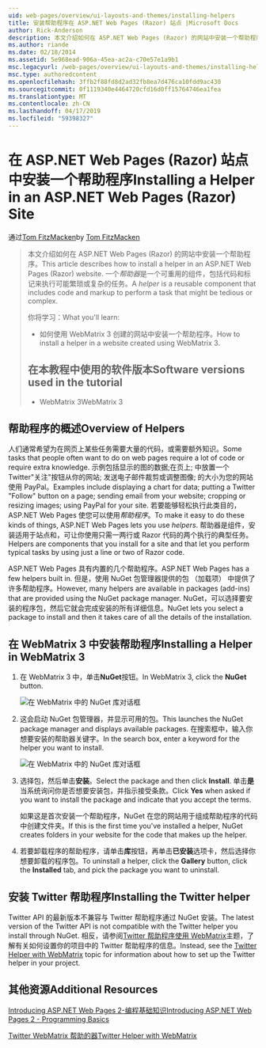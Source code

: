 ```yaml
---
uid: web-pages/overview/ui-layouts-and-themes/installing-helpers
title: 安装帮助程序在 ASP.NET Web Pages (Razor) 站点 |Microsoft Docs
author: Rick-Anderson
description: 本文介绍如何在 ASP.NET Web Pages (Razor) 的网站中安装一个帮助程序。 帮助器是包含代码和每个标记的可重用组件...
ms.author: riande
ms.date: 02/18/2014
ms.assetid: 5e968ead-906a-45ea-ac2a-c70e57e1a9b1
msc.legacyurl: /web-pages/overview/ui-layouts-and-themes/installing-helpers
msc.type: authoredcontent
ms.openlocfilehash: 3ffb2f88fd8d2ad32fb8ea7d476ca10fdd9ac430
ms.sourcegitcommit: 0f1119340e4464720cfd16d0ff15764746ea1fea
ms.translationtype: MT
ms.contentlocale: zh-CN
ms.lasthandoff: 04/17/2019
ms.locfileid: "59398327"
---
```

# <a name="installing-a-helper-in-an-aspnet-web-pages-razor-site"></a><span data-ttu-id="3fc33-104">在 ASP.NET Web Pages (Razor) 站点中安装一个帮助程序</span><span class="sxs-lookup"><span data-stu-id="3fc33-104">Installing a Helper in an ASP.NET Web Pages (Razor) Site</span></span>

<span data-ttu-id="3fc33-105">通过[Tom FitzMacken](https://github.com/tfitzmac)</span><span class="sxs-lookup"><span data-stu-id="3fc33-105">by [Tom FitzMacken](https://github.com/tfitzmac)</span></span>

> <span data-ttu-id="3fc33-106">本文介绍如何在 ASP.NET Web Pages (Razor) 的网站中安装一个帮助程序。</span><span class="sxs-lookup"><span data-stu-id="3fc33-106">This article describes how to install a helper in an ASP.NET Web Pages (Razor) website.</span></span> <span data-ttu-id="3fc33-107">一个*帮助器*是一个可重用的组件，包括代码和标记来执行可能繁琐或复杂的任务。</span><span class="sxs-lookup"><span data-stu-id="3fc33-107">A *helper* is a reusable component that includes code and markup to perform a task that might be tedious or complex.</span></span>
> 
> <span data-ttu-id="3fc33-108">你将学习：</span><span class="sxs-lookup"><span data-stu-id="3fc33-108">What you'll learn:</span></span>
> 
> - <span data-ttu-id="3fc33-109">如何使用 WebMatrix 3 创建的网站中安装一个帮助程序。</span><span class="sxs-lookup"><span data-stu-id="3fc33-109">How to install a helper in a website created using WebMatrix 3.</span></span>
>   
> 
> ## <a name="software-versions-used-in-the-tutorial"></a><span data-ttu-id="3fc33-110">在本教程中使用的软件版本</span><span class="sxs-lookup"><span data-stu-id="3fc33-110">Software versions used in the tutorial</span></span>
> 
> 
> - <span data-ttu-id="3fc33-111">WebMatrix 3</span><span class="sxs-lookup"><span data-stu-id="3fc33-111">WebMatrix 3</span></span>


## <a name="overview-of-helpers"></a><span data-ttu-id="3fc33-112">帮助程序的概述</span><span class="sxs-lookup"><span data-stu-id="3fc33-112">Overview of Helpers</span></span>

<span data-ttu-id="3fc33-113">人们通常希望为在网页上某些任务需要大量的代码，或需要额外知识。</span><span class="sxs-lookup"><span data-stu-id="3fc33-113">Some tasks that people often want to do on web pages require a lot of code or require extra knowledge.</span></span> <span data-ttu-id="3fc33-114">示例包括显示的图的数据;在页上; 中放置一个 Twitter"关注"按钮从你的网站; 发送电子邮件裁剪或调整图像; 的大小为您的网站使用 PayPal。</span><span class="sxs-lookup"><span data-stu-id="3fc33-114">Examples include displaying a chart for data; putting a Twitter "Follow" button on a page; sending email from your website; cropping or resizing images; using PayPal for your site.</span></span> <span data-ttu-id="3fc33-115">若要能够轻松执行此类目的，ASP.NET Web Pages 使您可以使用*帮助程序*。</span><span class="sxs-lookup"><span data-stu-id="3fc33-115">To make it easy to do these kinds of things, ASP.NET Web Pages lets you use *helpers*.</span></span> <span data-ttu-id="3fc33-116">帮助器是组件，安装适用于站点和，可让你使用只需一两行或 Razor 代码的两个执行的典型任务。</span><span class="sxs-lookup"><span data-stu-id="3fc33-116">Helpers are components that you install for a site and that let you perform typical tasks by using just a line or two of Razor code.</span></span>

<span data-ttu-id="3fc33-117">ASP.NET Web Pages 具有内置的几个帮助程序。</span><span class="sxs-lookup"><span data-stu-id="3fc33-117">ASP.NET Web Pages has a few helpers built in.</span></span> <span data-ttu-id="3fc33-118">但是，使用 NuGet 包管理器提供的包 （加载项） 中提供了许多帮助程序。</span><span class="sxs-lookup"><span data-stu-id="3fc33-118">However, many helpers are available in packages (add-ins) that are provided using the NuGet package manager.</span></span> <span data-ttu-id="3fc33-119">NuGet，可以选择要安装的程序包，然后它就会完成安装的所有详细信息。</span><span class="sxs-lookup"><span data-stu-id="3fc33-119">NuGet lets you select a package to install and then it takes care of all the details of the installation.</span></span>

## <a name="installing-a-helper-in-webmatrix-3"></a><span data-ttu-id="3fc33-120">在 WebMatrix 3 中安装帮助程序</span><span class="sxs-lookup"><span data-stu-id="3fc33-120">Installing a Helper in WebMatrix 3</span></span>

1. <span data-ttu-id="3fc33-121">在 WebMatrix 3 中，单击**NuGet**按钮。</span><span class="sxs-lookup"><span data-stu-id="3fc33-121">In WebMatrix 3, click the **NuGet** button.</span></span>

    ![在 WebMatrix 中的 NuGet 库对话框](installing-helpers/_static/image1.png)
2. <span data-ttu-id="3fc33-123">这会启动 NuGet 包管理器，并显示可用的包。</span><span class="sxs-lookup"><span data-stu-id="3fc33-123">This launches the NuGet package manager and displays available packages.</span></span> <span data-ttu-id="3fc33-124">在搜索框中，输入你想要安装的帮助器关键字。</span><span class="sxs-lookup"><span data-stu-id="3fc33-124">In the search box, enter a keyword for the helper you want to install.</span></span>

    ![在 WebMatrix 中的 NuGet 库对话框](installing-helpers/_static/image2.png)
3. <span data-ttu-id="3fc33-126">选择包，然后单击**安装**。</span><span class="sxs-lookup"><span data-stu-id="3fc33-126">Select the package and then click **Install**.</span></span> <span data-ttu-id="3fc33-127">单击**是**当系统询问你是否想要安装包，并指示接受条款。</span><span class="sxs-lookup"><span data-stu-id="3fc33-127">Click **Yes** when asked if you want to install the package and indicate that you accept the terms.</span></span>

     <span data-ttu-id="3fc33-128">如果这是首次安装一个帮助程序，NuGet 在您的网站用于组成帮助程序的代码中创建文件夹。</span><span class="sxs-lookup"><span data-stu-id="3fc33-128">If this is the first time you've installed a helper, NuGet creates folders in your website for the code that makes up the helper.</span></span>
4. <span data-ttu-id="3fc33-129">若要卸载程序的帮助程序，请单击**库**按钮，再单击**已安装**选项卡，然后选择你想要卸载的程序包。</span><span class="sxs-lookup"><span data-stu-id="3fc33-129">To uninstall a helper, click the **Gallery** button, click the **Installed** tab, and pick the package you want to uninstall.</span></span>

## <a name="installing-the-twitter-helper"></a><span data-ttu-id="3fc33-130">安装 Twitter 帮助程序</span><span class="sxs-lookup"><span data-stu-id="3fc33-130">Installing the Twitter helper</span></span>

<span data-ttu-id="3fc33-131">Twitter API 的最新版本不兼容与 Twitter 帮助程序通过 NuGet 安装。</span><span class="sxs-lookup"><span data-stu-id="3fc33-131">The latest version of the Twitter API is not compatible with the Twitter helper you install through NuGet.</span></span> <span data-ttu-id="3fc33-132">相反，请参阅[Twitter 帮助程序使用 WebMatrix](twitter-helper.md)主题，了解有关如何设置你的项目中的 Twitter 帮助程序的信息。</span><span class="sxs-lookup"><span data-stu-id="3fc33-132">Instead, see the [Twitter Helper with WebMatrix](twitter-helper.md) topic for information about how to set up the Twitter helper in your project.</span></span>

<a id="Additional_Resources"></a>
## <a name="additional-resources"></a><span data-ttu-id="3fc33-133">其他资源</span><span class="sxs-lookup"><span data-stu-id="3fc33-133">Additional Resources</span></span>


[<span data-ttu-id="3fc33-134">Introducing ASP.NET Web Pages 2-编程基础知识</span><span class="sxs-lookup"><span data-stu-id="3fc33-134">Introducing ASP.NET Web Pages 2 - Programming Basics</span></span>](../getting-started/introducing-razor-syntax-c.md)

[<span data-ttu-id="3fc33-135">Twitter WebMatrix 帮助的器</span><span class="sxs-lookup"><span data-stu-id="3fc33-135">Twitter Helper with WebMatrix</span></span>](twitter-helper.md)
